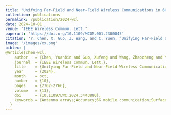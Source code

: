 ```yaml
---
title: "Unifying Far-Field and Near-Field Wireless Communications in 6G MIMO"
collection: publications
permalink: /publication/2024-wcl
date: 2024-10-01
venue: 'IEEE Wireless Commun. Lett.'
paperurl: 'https://doi.org/10.1109/MCOM.001.2300845'
citation: 'Y. Chen, X. Guo, Z. Wang, and C. Yuen, “Unifying Far-Field and Near-Field Wireless Communications in 6G MIMO,” IEEE Wireless Commun. Lett., vol. 13, no. 10, pp. 2762–2766, Oct. 2024, doi: 10.1109/LWC.2024.3443880.'
image: '/images/xx.png'
bibtex: |
@Article{chen-wcl,
    author   = {Chen, Yuanbin and Guo, Xufeng and Wang, Zhaocheng and Yuen, Chau},
    journal  = {IEEE Wireless Commun. Lett.},
    title    = {Unifying Far-Field and Near-Field Wireless Communications in {6G MIMO}},
    year     = {2024},
    month    = oct,
    number   = {10},
    pages    = {2762-2766},
    volume   = {13},
    doi      = {10.1109/LWC.2024.3443880},
    keywords = {Antenna arrays;Accuracy;6G mobile communication;Surface waves;Millimeter wave communication;Aperture antennas;Terahertz communications;6G;far-field;near-field;wavenumber-domain}
  }
---
```

